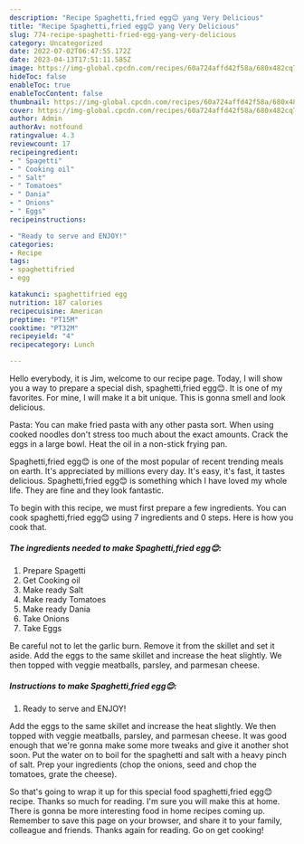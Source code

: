 ```yaml
---
description: "Recipe Spaghetti,fried egg😊 yang Very Delicious"
title: "Recipe Spaghetti,fried egg😊 yang Very Delicious"
slug: 774-recipe-spaghetti-fried-egg-yang-very-delicious
category: Uncategorized
date: 2022-07-02T06:47:55.172Z
date: 2023-04-13T17:51:11.585Z
image: https://img-global.cpcdn.com/recipes/60a724affd42f58a/680x482cq70/spaghettifried-egg-recipe-main-photo.jpg
hideToc: false
enableToc: true
enableTocContent: false
thumbnail: https://img-global.cpcdn.com/recipes/60a724affd42f58a/680x482cq70/spaghettifried-egg-recipe-main-photo.jpg
cover: https://img-global.cpcdn.com/recipes/60a724affd42f58a/680x482cq70/spaghettifried-egg-recipe-main-photo.jpg
author: Admin
authorAv: notfound
ratingvalue: 4.3
reviewcount: 17
recipeingredient:
- " Spagetti"
- " Cooking oil"
- " Salt"
- " Tomatoes"
- " Dania"
- " Onions"
- " Eggs"
recipeinstructions:

- "Ready to serve and ENJOY!"
categories:
- Recipe
tags:
- spaghettifried
- egg

katakunci: spaghettifried egg 
nutrition: 187 calories
recipecuisine: American
preptime: "PT15M"
cooktime: "PT32M"
recipeyield: "4"
recipecategory: Lunch

---
```



Hello everybody, it is Jim, welcome to our recipe page. Today, I will show you a way to prepare a special dish, spaghetti,fried egg😊. It is one of my favorites. For mine, I will make it a bit unique. This is gonna smell and look delicious.

Pasta: You can make fried pasta with any other pasta sort. When using cooked noodles don&#39;t stress too much about the exact amounts. Crack the eggs in a large bowl. Heat the oil in a non-stick frying pan.

Spaghetti,fried egg😊 is one of the most popular of recent trending meals on earth. It's appreciated by millions every day. It's easy, it's fast, it tastes delicious. Spaghetti,fried egg😊 is something which I have loved my whole life. They are fine and they look fantastic.


To begin with this recipe, we must first prepare a few ingredients. You can cook spaghetti,fried egg😊 using 7 ingredients and 0 steps. Here is how you cook that.

<!--inarticleads1-->

##### The ingredients needed to make Spaghetti,fried egg😊:

1. Prepare  Spagetti
1. Get  Cooking oil
1. Make ready  Salt
1. Make ready  Tomatoes
1. Make ready  Dania
1. Take  Onions
1. Take  Eggs


Be careful not to let the garlic burn. Remove it from the skillet and set it aside. Add the eggs to the same skillet and increase the heat slightly. We then topped with veggie meatballs, parsley, and parmesan cheese. 

<!--inarticleads2-->

##### Instructions to make Spaghetti,fried egg😊:


1. Ready to serve and ENJOY!

Add the eggs to the same skillet and increase the heat slightly. We then topped with veggie meatballs, parsley, and parmesan cheese. It was good enough that we&#39;re gonna make some more tweaks and give it another shot soon. Put the water on to boil for the spaghetti and salt with a heavy pinch of salt. Prep your ingredients (chop the onions, seed and chop the tomatoes, grate the cheese). 

So that's going to wrap it up for this special food spaghetti,fried egg😊 recipe. Thanks so much for reading. I'm sure you will make this at home. There is gonna be more interesting food in home recipes coming up. Remember to save this page on your browser, and share it to your family, colleague and friends. Thanks again for reading. Go on get cooking!
